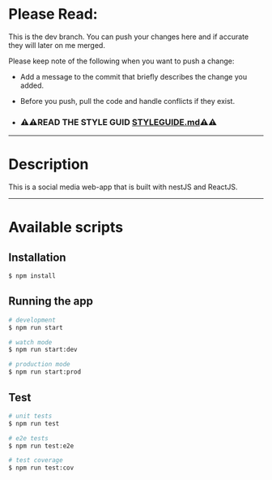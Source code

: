 # Please Read:

This is the dev branch. You can push your changes here and if accurate they will later on me merged. 

Please keep note of the following when you want to push a change:

  - Add a message to the commit that briefly describes the change you added.

  - Before you push, pull the code and handle conflicts if they exist.
  - ### ⚠️️️️️️️⚠️READ THE STYLE GUID [STYLEGUIDE.md](STYLEGUID.md)⚠️️️️️️️⚠️
---
# Description

This is a social media web-app that is built with nestJS and ReactJS.

---

# Available scripts

## Installation

```bash
$ npm install
```

## Running the app

```bash
# development
$ npm run start

# watch mode
$ npm run start:dev

# production mode
$ npm run start:prod
```

## Test

```bash
# unit tests
$ npm run test

# e2e tests
$ npm run test:e2e

# test coverage
$ npm run test:cov
```